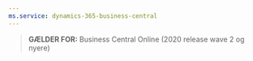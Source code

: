 ```yaml
---
ms.service: dynamics-365-business-central
---
```

> **GÆLDER FOR:** Business Central Online (2020 release wave 2 og nyere)